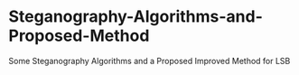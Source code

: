 # Steganography-Algorithms-and-Proposed-Method
Some Steganography Algorithms and a Proposed Improved Method for LSB
